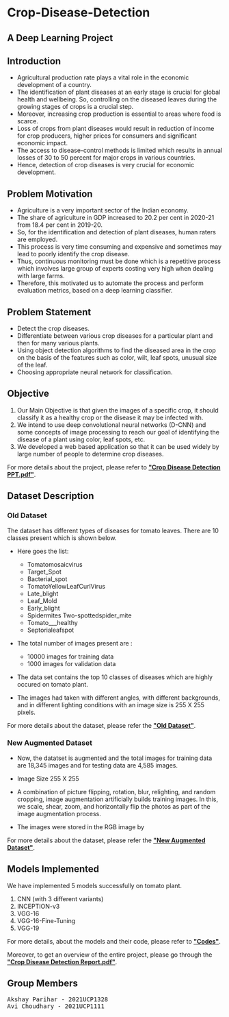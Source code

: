 # Crop-Disease-Detection
## A Deep Learning Project 

## Introduction
- Agricultural production rate plays a vital role in the economic
development of a country.
- The identification of plant diseases at an early stage is crucial for global health and wellbeing. So, controlling on the diseased leaves
during the growing stages of crops is a crucial step.
- Moreover, increasing crop production is essential to areas where food is scarce.
- Loss of crops from plant diseases would result in
reduction of income for crop producers, higher
prices for consumers and significant economic impact.
- The access to disease-control methods is limited
which results in annual losses of 30 to 50
percent for major crops in various countries. 
- Hence, detection of crop diseases is very crucial for economic development.

## Problem Motivation
- Agriculture is a very important sector of the Indian
economy.
- The share of agriculture in GDP increased to 20.2 per cent
in 2020-21 from 18.4 per cent in 2019-20.
- So, for the identification and detection of plant diseases,
human raters are employed.
- This process is very time consuming and expensive and
sometimes may lead to poorly identify the crop disease.
- Thus, continuous monitoring must be done which is a repetitive
process which involves large group of experts costing very high
when dealing with large farms.
- Therefore, this motivated us to automate the process and
perform evaluation metrics, based on a deep learning classifier.

## Problem Statement
- Detect the crop diseases.
- Differentiate between various crop
diseases for a particular plant and then
for many various plants.
- Using object detection algorithms to find
the diseased area in the crop on the basis
of the features such as color, wilt, leaf
spots, unusual size of the leaf.
- Choosing appropriate neural network for
classification. 

## Objective
1. Our Main Objective is that given the images of a specific crop, it
should classify it as a healthy crop or the disease it may be
infected with.
2. We intend to use deep convolutional neural networks (D-CNN)
and some concepts of image processing to reach our goal of
identifying the disease of a plant using color, leaf spots, etc.
3. We developed a web based application so that it can be used
widely by large number of people to determine crop diseases.

For more details about the project, please refer to [**"Crop Disease Detection PPT.pdf"**][1]. 

[1]: https://github.com/anirudhjak06/Crop-Disease-Detection/blob/main/Slides/Crop_Disease_Detection_Slides.pdf "Title"



## Dataset Description

### Old Dataset
The dataset has different types of diseases for tomato leaves. There are 10 classes present which is shown below.

- Here goes the list:
  - Tomatomosaicvirus
  - Target_Spot
  - Bacterial_spot
  - TomatoYellowLeafCurlVirus
  - Late_blight
  - Leaf_Mold
  - Early_blight
  - Spidermites Two-spottedspider_mite
  - Tomato___healthy
  - Septorialeafspot

- The total number of images present are :
  - 10000 images for training data
  - 1000 images for validation data

- The data set contains the top 10 classes of diseases which are
highly occured on tomato plant.
- The images had taken with different angles, with different
backgrounds, and in different lighting conditions with an image size is 255 X 255 pixels.

For more details about the dataset, please refer the [**"Old Dataset"**][2].

[2]: https://www.kaggle.com/datasets/kaustubhb999/tomatoleaf "Title"


### New Augmented Dataset

- Now, the datatset is augmented and the total images for training data are 18,345 images and for testing data are 4,585 images.

- Image Size 255 X 255

- A combination of picture flipping, rotation, blur, relighting, and
random cropping, image augmentation artificially builds training
images. In this, we scale, shear, zoom, and horizontally flip the
photos as part of the image augmentation process.

- The images were stored in the RGB image by

For more details about the dataset, please refer the [**"New Augmented Dataset"**][3].

[3]: https://www.kaggle.com/datasets/noulam/tomato "Title"



## Models Implemented

We have implemented 5 models successfully on tomato plant.
1. CNN (with 3 different variants)
2. INCEPTION-v3
3. VGG-16
4. VGG-16-Fine-Tuning
5. VGG-19

For more details, about the models and their code, please refer to [**"Codes"**][4].

[4]: https://github.com/anirudhjak06/Crop-Disease-Detection/tree/main/Codes "Title"

Moreover, to get an overview of the entire project, please go through the [**"Crop Disease Detection Report.pdf"**][10].

[10]: https://github.com/anirudhjak06/Crop-Disease-Detection/blob/main/Report/Crop_Disease_Detection_Report.docx.pdf "Title"

## Group Members

<pre>
Akshay Parihar - 2021UCP1328
Avi Choudhary - 2021UCP1111
</pre>
